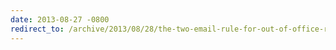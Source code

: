 ```yaml
---
date: 2013-08-27 -0800
redirect_to: /archive/2013/08/28/the-two-email-rule-for-out-of-office-replies.aspx/
---
```

